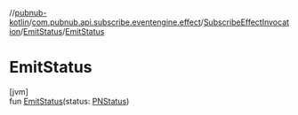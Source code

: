 //[pubnub-kotlin](../../../../index.md)/[com.pubnub.api.subscribe.eventengine.effect](../../index.md)/[SubscribeEffectInvocation](../index.md)/[EmitStatus](index.md)/[EmitStatus](-emit-status.md)

# EmitStatus

[jvm]\
fun [EmitStatus](-emit-status.md)(status: [PNStatus](../../../com.pubnub.api.models.consumer/-p-n-status/index.md))
